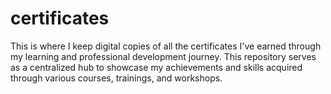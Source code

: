 # certificates
This is where I keep digital copies of all the certificates I've earned through my learning and professional development journey. This repository serves as a centralized hub to showcase my achievements and skills acquired through various courses, trainings, and workshops.
